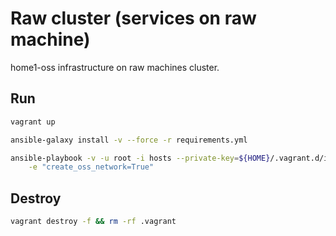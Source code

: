 # Raw cluster (services on raw machine)
home1-oss infrastructure on raw machines cluster.

## Run

```sh
vagrant up

ansible-galaxy install -v --force -r requirements.yml

ansible-playbook -v -u root -i hosts --private-key=${HOME}/.vagrant.d/insecure_private_key playbook.yml \
    -e "create_oss_network=True"
```

## Destroy

```sh
vagrant destroy -f && rm -rf .vagrant
```
